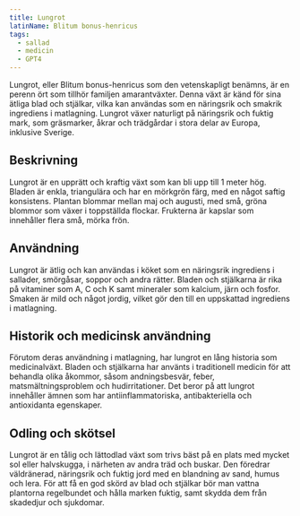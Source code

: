 ```yaml
---
title: Lungrot
latinName: Blitum bonus-henricus
tags:
  - sallad
  - medicin
  - GPT4
---
```


Lungrot, eller Blitum bonus-henricus som den vetenskapligt benämns, är en perenn ört som tillhör familjen amarantväxter. Denna växt är känd för sina ätliga blad och stjälkar, vilka kan användas som en näringsrik och smakrik ingrediens i matlagning. Lungrot växer naturligt på näringsrik och fuktig mark, som gräsmarker, åkrar och trädgårdar i stora delar av Europa, inklusive Sverige.

## Beskrivning

Lungrot är en upprätt och kraftig växt som kan bli upp till 1 meter hög. Bladen är enkla, triangulära och har en mörkgrön färg, med en något saftig konsistens. Plantan blommar mellan maj och augusti, med små, gröna blommor som växer i toppställda flockar. Frukterna är kapslar som innehåller flera små, mörka frön.

## Användning

Lungrot är ätlig och kan användas i köket som en näringsrik ingrediens i sallader, smörgåsar, soppor och andra rätter. Bladen och stjälkarna är rika på vitaminer som A, C och K samt mineraler som kalcium, järn och fosfor. Smaken är mild och något jordig, vilket gör den till en uppskattad ingrediens i matlagning.

## Historik och medicinsk användning

Förutom deras användning i matlagning, har lungrot en lång historia som medicinalväxt. Bladen och stjälkarna har använts i traditionell medicin för att behandla olika åkommor, såsom andningsbesvär, feber, matsmältningsproblem och hudirritationer. Det beror på att lungrot innehåller ämnen som har antiinflammatoriska, antibakteriella och antioxidanta egenskaper.

## Odling och skötsel

Lungrot är en tålig och lättodlad växt som trivs bäst på en plats med mycket sol eller halvskugga, i närheten av andra träd och buskar. Den föredrar väldränerad, näringsrik och fuktig jord med en blandning av sand, humus och lera. För att få en god skörd av blad och stjälkar bör man vattna plantorna regelbundet och hålla marken fuktig, samt skydda dem från skadedjur och sjukdomar.